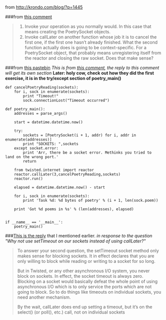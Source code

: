 from http://krondo.com/blog/?p=1445

###from [this comment](http://krondo.com/?p=1445&cpage=1#comment-2570)

> 1. Invoke your operation as you normally would. In this 
case that means creating the PoetrySocket objects.
> 2. Invoke callLater on another function whose job it is to 
cancel the first one, if the first one hasn’t already 
finished. What the second function actually does is going 
to be context-specific. For a PoetrySocket object, that 
probably means unregistering itself from the reactor and 
closing the raw socket. Does that make sense?

###from [this pastebin](http://pastebin.com/QSqnG0Wd)
*This is from [this comment](http://krondo.com/?p=1445&cpage=1#comment-7562),
the reply to this comment will get its own section*
**Later: holy cow, check out how they did the first exercise,
it is in the try/except section of poetry_main()**

    def cancelPoetryReading(sockets):
        for i, sock in enumerate(sockets):
            print "Timeout!"
            sock.connectionLost("Timeout occurred")
       
    def poetry_main():
        addresses = parse_args()
     
        start = datetime.datetime.now()
     
        try:
            sockets = [PoetrySocket(i + 1, addr) for i, addr in enumerate(addresses)]
            print "SOCKETS: ",sockets
        except socket.error:
            print 'Arr, there be a socket error. Methinks you tried to land on the wrong port.'
            return
     
        from twisted.internet import reactor
        reactor.callLater(3,cancelPoetryReading,sockets)
        reactor.run()
     
        elapsed = datetime.datetime.now() - start
     
        for i, sock in enumerate(sockets):
            print 'Task %d: %d bytes of poetry' % (i + 1, len(sock.poem))
     
        print 'Got %d poems in %s' % (len(addresses), elapsed)
     
     
    if __name__ == '__main__':
        poetry_main()

###[This is the reply](http://krondo.com/?p=1445&cpage=1#comment-7566) that I mentioned earlier.
*in response to the question "Why not use setTimeout on our sockets instead of using callLater?"*

> To answer your second question, the setTimeout socket method
> only makes sense for blocking sockets. It in effect declares that you are
> only willing to block while reading or writing to a socket for so long.
> 
> But in Twisted, or any other asynchronous I/O system, you never block on
> sockets. In effect, the socket timeout is always zero. Blocking on a socket
> would basically defeat the whole point of using asynchronous I/O which is
> to only service the ports which are not going to block. So to do things like
> timeouts on individual sockets, you need another mechanism.
> 
> By the wait, callLater does end up setting a timeout, but it’s
> on the select() (or poll(), etc.) call, not on
> individual sockets

